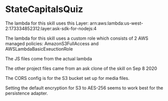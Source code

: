 # StateCapitalsQuiz

The lambda for this skill uses this Layer: 	arn:aws:lambda:us-west-2:173334852312:layer:ask-sdk-for-nodejs:4

The lambda for this skill uses a custom role which consists of 2 AWS managed policies: AmazonS3FullAccess and AWSLambdaBasicExeuctionRole

The JS files come from the actual lambda

The other project files came from an ask clone of the skill on Sep 8 2020

The CORS config is for the S3 bucket set up for media files. 

Setting the default encryption for S3 to AES-256 seems to work best for the persistence adapter.
